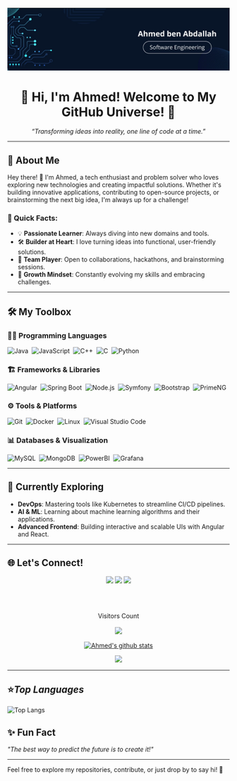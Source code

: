 ![banner](https://github.com/Ahmedbenabdallah29435/Ahmedbenabdallah29435/blob/main/banner.png)

<h1 align="center">👋 Hi, I'm Ahmed! Welcome to My GitHub Universe! 🌌</h1>

<p align="center">
  <em>“Transforming ideas into reality, one line of code at a time.”</em>
</p>

---

## 🌟 About Me

Hey there! 👋 I'm Ahmed, a tech enthusiast and problem solver who loves exploring new technologies and creating impactful solutions. Whether it's building innovative applications, contributing to open-source projects, or brainstorming the next big idea, I'm always up for a challenge! 
### 👀 Quick Facts:
- 💡 **Passionate Learner**: Always diving into new domains and tools.
- 🛠️ **Builder at Heart**: I love turning ideas into functional, user-friendly solutions.
- 🤝 **Team Player**: Open to collaborations, hackathons, and brainstorming sessions.
- 🌱 **Growth Mindset**: Constantly evolving my skills and embracing challenges.

---

## 🛠️ My Toolbox

### 👨‍💻 Programming Languages
![Java](https://img.shields.io/badge/-Java-05122A?style=flat&logo=java)&nbsp;
![JavaScript](https://img.shields.io/badge/-JavaScript-05122A?style=flat&logo=javascript)&nbsp;
![C++](https://img.shields.io/badge/-C++-05122A?style=flat&logo=c%2B%2B)&nbsp;
![C](https://img.shields.io/badge/-C-05122A?style=flat&logo=c)&nbsp;
![Python](https://img.shields.io/badge/-Python-05122A?style=flat&logo=python)&nbsp;

### 🏗️ Frameworks & Libraries
![Angular](https://img.shields.io/badge/-Angular-05122A?style=flat&logo=angular)&nbsp;
![Spring Boot](https://img.shields.io/badge/-Spring%20Boot-05122A?style=flat&logo=spring)&nbsp;
![Node.js](https://img.shields.io/badge/-Node.js-05122A?style=flat&logo=node.js)&nbsp;
![Symfony](https://img.shields.io/badge/-Symfony-05122A?style=flat&logo=symfony)&nbsp;
![Bootstrap](https://img.shields.io/badge/-Bootstrap-05122A?style=flat&logo=bootstrap)&nbsp;
![PrimeNG](https://img.shields.io/badge/-PrimeNG-05122A?style=flat&logo=PrimeNG)&nbsp;

### ⚙️ Tools & Platforms
![Git](https://img.shields.io/badge/-Git-05122A?style=flat&logo=git)&nbsp;
![Docker](https://img.shields.io/badge/-Docker-05122A?style=flat&logo=docker)&nbsp;
![Linux](https://img.shields.io/badge/-Linux-05122A?style=flat&logo=linux)&nbsp;
![Visual Studio Code](https://img.shields.io/badge/-VS%20Code-05122A?style=flat&logo=visual-studio-code)&nbsp;

### 📊 Databases & Visualization
![MySQL](https://img.shields.io/badge/-MySQL-05122A?style=flat&logo=mysql)&nbsp;
![MongoDB](https://img.shields.io/badge/-MongoDB-05122A?style=flat&logo=mongodb)&nbsp;
![PowerBI](https://img.shields.io/badge/-Power%20BI-05122A?style=flat&logo=Powerbi)&nbsp;
![Grafana](https://img.shields.io/badge/-Grafana-05122A?style=flat&logo=Grafana)&nbsp;

---

## 🌱 Currently Exploring

- **DevOps**: Mastering tools like Kubernetes to streamline CI/CD pipelines.
- **AI & ML**: Learning about machine learning algorithms and their applications.
- **Advanced Frontend**: Building interactive and scalable UIs with Angular and React.

---

<!-- 
## 🎯 Featured Projects

🌟 **[Project Name](#)**  
- 🔧 Description: A brief description of what the project does.  
- 🚀 Tech Stack: Technologies used.  
- 🔗 [Repository Link](#)

🌟 **[Project Name](#)**  
- 🔧 Description: A brief description of what the project does.  
- 🚀 Tech Stack: Technologies used.  
- 🔗 [Repository Link](#)
-->

 ## 🌐 Let's Connect!


<p align="center">
<a href="https://ahmed-ben-abdallah-portfolio.github.io/"><img src="https://img.shields.io/badge/-ahmedbenabdallahportfolio-3423A6?style=flat&logo=Google-Chrome&logoColor=white"/></a>
<a href="mailto:benabdallah.ahmed@esprit.com"><img src="https://img.shields.io/badge/-benabdallah.ahmed@esprit.tn-D14836?style=flat&logo=Gmail&logoColor=white"/></a>
<a href="https://www.facebook.com/ahmed.benabdallah.1232"><img src="https://img.shields.io/badge/-@Ahmed.Ben.Abdallah-1877F2?style=flat&logo=Facebook&logoColor=white"/></a>
</p>

<br/><br/>
<p align="center">Visitors Count<br/><br/><img src="https://profile-counter.glitch.me/Ahmedbenabdallah29435/count.svg" /></p>


<p align="center">
  <a href="https://github.com/Ahmedbenabdallah29435">
    <img src="https://github-readme-stats.vercel.app/api?username=Ahmedbenabdallah29435&count_private=true&hide_border=true&show_icons=true" alt="Ahmed's github stats">
  </a>
</p>

<p align="center">
  <a href="https://github.com/Ahmedbenabdallah29435">
<p align="center">
<p align="center"> <a href="https://github.com/Ahmedbenabdallah29435/github-profile-trophy">
 <img src= "https://github-profile-trophy.vercel.app/?username=Ahmedbenabdallah29435&margin-w=15"> </p>
  </a>
</p>

---
## ⭐*Top Languages*
![Top Langs](https://github-readme-stats.vercel.app/api/top-langs/?username=Ahmedbenabdallah29435&theme=radical)
<!-- ##![Top Langs](https://github-readme-stats.vercel.app/api/top-langs/?username=Ahmedbenabdallah29435&theme=radical&layout=compact) -->
## ✨ Fun Fact
*"The best way to predict the future is to create it!"*

---

Feel free to explore my repositories, contribute, or just drop by to say hi! 🚀
